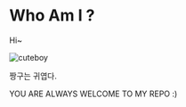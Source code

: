 # Who Am I ?

Hi~

![cuteboy](https://encrypted-tbn0.gstatic.com/images?q=tbn:ANd9GcSpX57KMQOmoB-Y49CJ2RsX9w78xsXS0aQceQ&usqp=CAU)

짱구는 귀엽다.

YOU ARE ALWAYS WELCOME TO MY REPO :)
